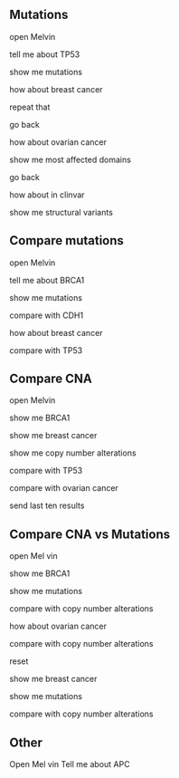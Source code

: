
## Mutations

open Melvin

tell me about TP53

show me mutations

how about breast cancer

repeat that

go back

how about ovarian cancer

show me most affected domains

go back

how about in clinvar

show me structural variants



## Compare mutations

open Melvin

tell me about BRCA1

show me mutations

compare with CDH1

how about breast cancer

compare with TP53


## Compare CNA

open Melvin

show me BRCA1

show me breast cancer

show me copy number alterations

compare with TP53

compare with ovarian cancer

send last ten results


## Compare CNA vs Mutations

open Mel vin

show me BRCA1

show me mutations

compare with copy number alterations

how about ovarian cancer

compare with copy number alterations

reset

show me breast cancer

show me mutations

compare with copy number alterations

## Other

Open Mel vin
Tell me about APC